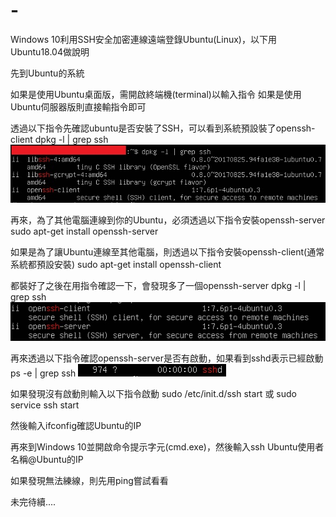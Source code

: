 # -
Windows 10利用SSH安全加密連線遠端登錄Ubuntu(Linux)，以下用Ubuntu18.04做說明

先到Ubuntu的系統

如果是使用Ubuntu桌面版，需開啟終端機(terminal)以輸入指令
如果是使用Ubuntu伺服器版則直接輸指令即可

透過以下指令先確認ubuntu是否安裝了SSH，可以看到系統預設裝了openssh-client
dpkg -l | grep ssh
![image](https://github.com/cloudgowatermirror/-/blob/master/01-1.jpg)


再來，為了其他電腦連線到你的Ubuntu，必須透過以下指令安裝openssh-server
sudo apt-get install openssh-server

如果是為了讓Ubuntu連線至其他電腦，則透過以下指令安裝openssh-client(通常系統都預設安裝)
sudo apt-get install openssh-client

都裝好了之後在用指令確認一下，會發現多了一個openssh-server
dpkg -l | grep ssh
![image](https://github.com/cloudgowatermirror/-/blob/master/03.jpg)

再來透過以下指令確認openssh-server是否有啟動，如果看到sshd表示已經啟動
ps -e | grep ssh
![image](https://github.com/cloudgowatermirror/-/blob/master/04.jpg)

如果發現沒有啟動則輸入以下指令啟動
sudo /etc/init.d/ssh start
或
sudo service ssh start

然後輸入ifconfig確認Ubuntu的IP

再來到Windows 10並開啟命令提示字元(cmd.exe)，然後輸入ssh Ubuntu使用者名稱@Ubuntu的IP

如果發現無法練線，則先用ping嘗試看看

未完待續....
